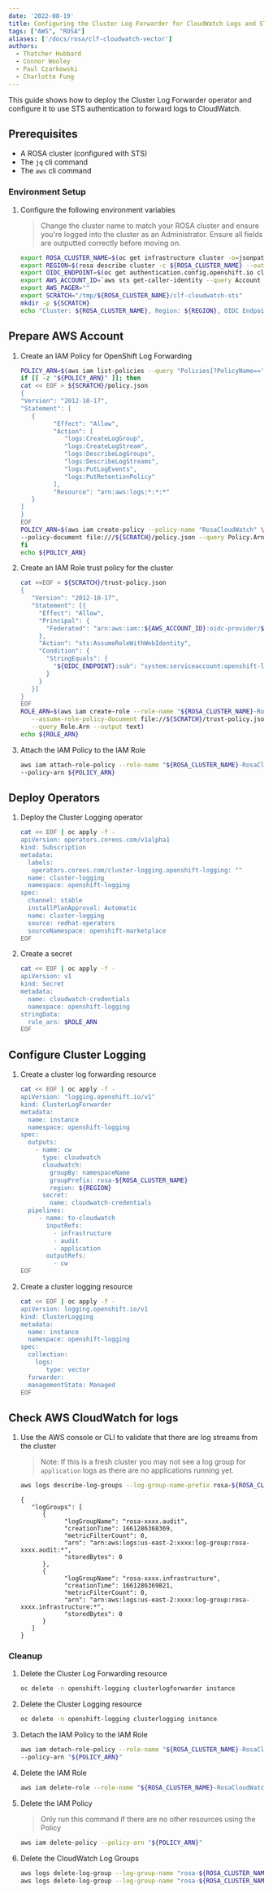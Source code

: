 ```yaml
---
date: '2022-08-19'
title: Configuring the Cluster Log Forwarder for CloudWatch Logs and STS
tags: ["AWS", "ROSA"]
aliases: ['/docs/rosa/clf-cloudwatch-vector']
authors:
  - Thatcher Hubbard
  - Connor Wooley
  - Paul Czarkowski
  - Charlotte Fung
---
```


This guide shows how to deploy the Cluster Log Forwarder operator and configure it to use STS authentication to forward logs to CloudWatch.

## Prerequisites

* A ROSA cluster (configured with STS)
* The `jq` cli command
* The `aws` cli command

### Environment Setup

1. Configure the following environment variables

   > Change the cluster name to match your ROSA cluster and ensure you're logged into the cluster as an Administrator. Ensure all fields are outputted correctly before moving on.

   ```bash
   export ROSA_CLUSTER_NAME=$(oc get infrastructure cluster -o=jsonpath="{.status.infrastructureName}"  | sed 's/-[a-z0-9]\{5\}$//')
   export REGION=$(rosa describe cluster -c ${ROSA_CLUSTER_NAME} --output json | jq -r .region.id)
   export OIDC_ENDPOINT=$(oc get authentication.config.openshift.io cluster -o json | jq -r .spec.serviceAccountIssuer | sed  's|^https://||')
   export AWS_ACCOUNT_ID=`aws sts get-caller-identity --query Account --output text`
   export AWS_PAGER=""
   export SCRATCH="/tmp/${ROSA_CLUSTER_NAME}/clf-cloudwatch-sts"
   mkdir -p ${SCRATCH}
   echo "Cluster: ${ROSA_CLUSTER_NAME}, Region: ${REGION}, OIDC Endpoint: ${OIDC_ENDPOINT}, AWS Account ID: ${AWS_ACCOUNT_ID}"
   ```

## Prepare AWS Account

1. Create an IAM Policy for OpenShift Log Forwarding

   ```bash
   POLICY_ARN=$(aws iam list-policies --query "Policies[?PolicyName=='RosaCloudWatch'].{ARN:Arn}" --output text)
   if [[ -z "${POLICY_ARN}" ]]; then
   cat << EOF > ${SCRATCH}/policy.json
   {
   "Version": "2012-10-17",
   "Statement": [
      {
            "Effect": "Allow",
            "Action": [
               "logs:CreateLogGroup",
               "logs:CreateLogStream",
               "logs:DescribeLogGroups",
               "logs:DescribeLogStreams",
               "logs:PutLogEvents",
               "logs:PutRetentionPolicy"
            ],
            "Resource": "arn:aws:logs:*:*:*"
      }
   ]
   }
   EOF
   POLICY_ARN=$(aws iam create-policy --policy-name "RosaCloudWatch" \
   --policy-document file:///${SCRATCH}/policy.json --query Policy.Arn --output text)
   fi
   echo ${POLICY_ARN}
   ```

1. Create an IAM Role trust policy for the cluster

   ```bash
   cat <<EOF > ${SCRATCH}/trust-policy.json
   {
      "Version": "2012-10-17",
      "Statement": [{
        "Effect": "Allow",
        "Principal": {
          "Federated": "arn:aws:iam::${AWS_ACCOUNT_ID}:oidc-provider/${OIDC_ENDPOINT}"
        },
        "Action": "sts:AssumeRoleWithWebIdentity",
        "Condition": {
          "StringEquals": {
            "${OIDC_ENDPOINT}:sub": "system:serviceaccount:openshift-logging:logcollector"
          }
        }
      }]
   }
   EOF
   ROLE_ARN=$(aws iam create-role --role-name "${ROSA_CLUSTER_NAME}-RosaCloudWatch" \
      --assume-role-policy-document file://${SCRATCH}/trust-policy.json \
      --query Role.Arn --output text)
   echo ${ROLE_ARN}
   ```

1. Attach the IAM Policy to the IAM Role

   ```bash
   aws iam attach-role-policy --role-name "${ROSA_CLUSTER_NAME}-RosaCloudWatch" \
   --policy-arn ${POLICY_ARN}
   ```

## Deploy Operators

1. Deploy the Cluster Logging operator

   ```bash
   cat << EOF | oc apply -f -
   apiVersion: operators.coreos.com/v1alpha1
   kind: Subscription
   metadata:
     labels:
      operators.coreos.com/cluster-logging.openshift-logging: ""
     name: cluster-logging
     namespace: openshift-logging
   spec:
     channel: stable
     installPlanApproval: Automatic
     name: cluster-logging
     source: redhat-operators
     sourceNamespace: openshift-marketplace
   EOF
   ```

1. Create a secret

   ```bash
   cat << EOF | oc apply -f -
   apiVersion: v1
   kind: Secret
   metadata:
     name: cloudwatch-credentials
     namespace: openshift-logging
   stringData:
     role_arn: $ROLE_ARN
   EOF
   ```

## Configure Cluster Logging

1. Create a cluster log forwarding resource

   ```bash
   cat << EOF | oc apply -f -
   apiVersion: "logging.openshift.io/v1"
   kind: ClusterLogForwarder
   metadata:
     name: instance
     namespace: openshift-logging
   spec:
     outputs:
       - name: cw
         type: cloudwatch
         cloudwatch:
           groupBy: namespaceName
           groupPrefix: rosa-${ROSA_CLUSTER_NAME}
           region: ${REGION}
         secret:
           name: cloudwatch-credentials
     pipelines:
        - name: to-cloudwatch
          inputRefs:
            - infrastructure
            - audit
            - application
          outputRefs:
            - cw
   EOF
   ```

1. Create a cluster logging resource

   ```bash
   cat << EOF | oc apply -f -
   apiVersion: logging.openshift.io/v1
   kind: ClusterLogging
   metadata:
     name: instance
     namespace: openshift-logging
   spec:
     collection:
       logs:
          type: vector
     forwarder:
     managementState: Managed
   EOF
   ```


## Check AWS CloudWatch for logs

1. Use the AWS console or CLI to validate that there are log streams from the cluster

   > Note: If this is a fresh cluster you may not see a log group for `application` logs as there are no applications running yet.

   ```bash
   aws logs describe-log-groups --log-group-name-prefix rosa-${ROSA_CLUSTER_NAME}
   ```

   ```
   {
      "logGroups": [
         {
               "logGroupName": "rosa-xxxx.audit",
               "creationTime": 1661286368369,
               "metricFilterCount": 0,
               "arn": "arn:aws:logs:us-east-2:xxxx:log-group:rosa-xxxx.audit:*",
               "storedBytes": 0
         },
         {
               "logGroupName": "rosa-xxxx.infrastructure",
               "creationTime": 1661286369821,
               "metricFilterCount": 0,
               "arn": "arn:aws:logs:us-east-2:xxxx:log-group:rosa-xxxx.infrastructure:*",
               "storedBytes": 0
         }
      ]
   }
   ```

### Cleanup

1. Delete the Cluster Log Forwarding resource

   ```bash
   oc delete -n openshift-logging clusterlogforwarder instance
   ```

1. Delete the Cluster Logging resource

   ```bash
   oc delete -n openshift-logging clusterlogging instance
   ```

1. Detach the IAM Policy to the IAM Role

   ```bash
   aws iam detach-role-policy --role-name "${ROSA_CLUSTER_NAME}-RosaCloudWatch" \
   --policy-arn "${POLICY_ARN}"
   ```

1. Delete the IAM Role

   ```bash
   aws iam delete-role --role-name "${ROSA_CLUSTER_NAME}-RosaCloudWatch"
   ```

1. Delete the IAM Policy

   > Only run this command if there are no other resources using the Policy

   ```bash
   aws iam delete-policy --policy-arn "${POLICY_ARN}"
   ```

1. Delete the CloudWatch Log Groups

   ```bash
   aws logs delete-log-group --log-group-name "rosa-${ROSA_CLUSTER_NAME}.audit"
   aws logs delete-log-group --log-group-name "rosa-${ROSA_CLUSTER_NAME}.infrastructure"
   ```
